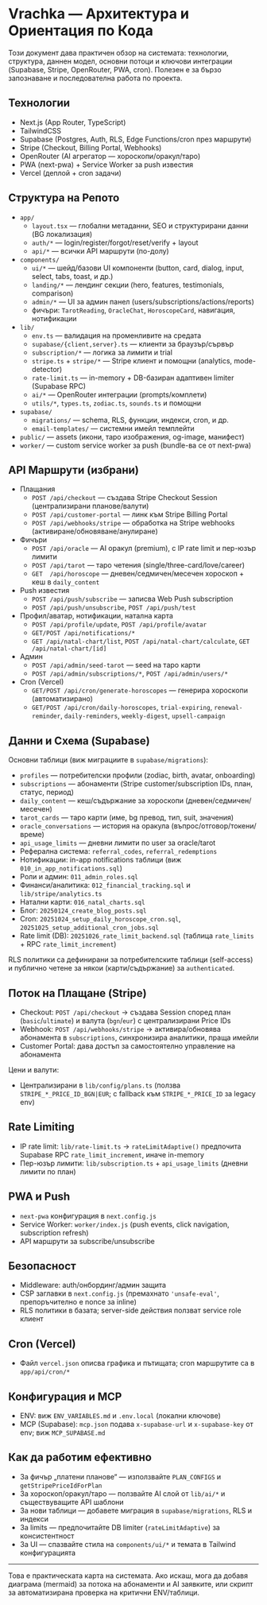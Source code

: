 # Vrachka — Архитектура и Ориентация по Кода

Този документ дава практичен обзор на системата: технологии, структура, даннен модел, основни потоци и ключови интеграции (Supabase, Stripe, OpenRouter, PWA, cron). Полезен е за бързо запознаване и последователна работа по проекта.

## Технологии
- Next.js (App Router, TypeScript)
- TailwindCSS
- Supabase (Postgres, Auth, RLS, Edge Functions/cron през маршрути)
- Stripe (Checkout, Billing Portal, Webhooks)
- OpenRouter (AI агрегатор — хороскопи/оракул/таро)
- PWA (next-pwa) + Service Worker за push известия
- Vercel (деплой + cron задачи)

## Структура на Репото
- `app/`
  - `layout.tsx` — глобални метаданни, SEO и структурирани данни (BG локализация)
  - `auth/*` — login/register/forgot/reset/verify + layout
  - `api/*` — всички API маршрути (по-долу)
- `components/`
  - `ui/*` — шейд/базови UI компоненти (button, card, dialog, input, select, tabs, toast, и др.)
  - `landing/*` — лендинг секции (hero, features, testimonials, comparison)
  - `admin/*` — UI за админ панел (users/subscriptions/actions/reports)
  - фичъри: `TarotReading`, `OracleChat`, `HoroscopeCard`, навигация, нотификации
- `lib/`
  - `env.ts` — валидация на променливите на средата
  - `supabase/{client,server}.ts` — клиенти за браузър/сървър
  - `subscription/*` — логика за лимити и trial
  - `stripe.ts` + `stripe/*` — Stripe клиент и помощни (analytics, mode-detector)
  - `rate-limit.ts` — in-memory + DB-базиран адаптивен limiter (Supabase RPC)
  - `ai/*` — OpenRouter интеграции (prompts/комплети)
  - `utils/*`, `types.ts`, `zodiac.ts`, `sounds.ts` и помощни
- `supabase/`
  - `migrations/` — schema, RLS, функции, индекси, cron, и др.
  - `email-templates/` — системни имейл темплейти
- `public/` — assets (икони, таро изображения, og-image, манифест)
- `worker/` — custom service worker за push (bundle-ва се от next-pwa)

## API Маршрути (избрани)
- Плащания
  - `POST /api/checkout` — създава Stripe Checkout Session (централизирани планове/валути)
  - `POST /api/customer-portal` — линк към Stripe Billing Portal
  - `POST /api/webhooks/stripe` — обработка на Stripe webhooks (активиране/обновяване/анулиране)
- Фичъри
  - `POST /api/oracle` — AI оракул (premium), с IP rate limit и пер-юзър лимити
  - `POST /api/tarot` — таро четения (single/three-card/love/career)
  - `GET  /api/horoscope` — дневен/седмичен/месечен хороскоп + кеш в `daily_content`
- Push известия
  - `POST /api/push/subscribe` — записва Web Push subscription
  - `POST /api/push/unsubscribe`, `POST /api/push/test`
- Профил/аватар, нотификации, натална карта
  - `POST /api/profile/update`, `POST /api/profile/avatar`
  - `GET/POST /api/notifications/*`
  - `GET /api/natal-chart/list`, `POST /api/natal-chart/calculate`, `GET /api/natal-chart/[id]`
- Админ
  - `POST /api/admin/seed-tarot` — seed на таро карти
  - `POST /api/admin/subscriptions/*`, `POST /api/admin/users/*`
- Cron (Vercel)
  - `GET/POST /api/cron/generate-horoscopes` — генерира хороскопи (автоматизирано)
  - `GET/POST /api/cron/daily-horoscopes`, `trial-expiring`, `renewal-reminder`, `daily-reminders`, `weekly-digest`, `upsell-campaign`

## Данни и Схема (Supabase)
Основни таблици (виж миграциите в `supabase/migrations`):
- `profiles` — потребителски профили (zodiac, birth, avatar, onboarding)
- `subscriptions` — абонаменти (Stripe customer/subscription IDs, план, статус, период)
- `daily_content` — кеш/съдържание за хороскопи (дневен/седмичен/месечен)
- `tarot_cards` — таро карти (име, bg превод, тип, suit, значения)
- `oracle_conversations` — история на оракула (въпрос/отговор/токени/време)
- `api_usage_limits` — дневни лимити по user за oracle/tarot
- Реферална система: `referral_codes`, `referral_redemptions`
- Нотификации: in-app notifications таблици (виж `010_in_app_notifications.sql`)
- Роли и админ: `011_admin_roles.sql`
- Финанси/аналитика: `012_financial_tracking.sql` и `lib/stripe/analytics.ts`
- Натални карти: `016_natal_charts.sql`
- Блог: `20250124_create_blog_posts.sql`
- Cron: `20251024_setup_daily_horoscope_cron.sql`, `20251025_setup_additional_cron_jobs.sql`
- Rate limit (DB): `20251026_rate_limit_backend.sql` (таблица `rate_limits` + RPC `rate_limit_increment`)

RLS политики са дефинирани за потребителските таблици (self-access) и публично четене за някои (карти/съдържание) за `authenticated`.

## Поток на Плащане (Stripe)
- Checkout: `POST /api/checkout` → създава Session според план (`basic`/`ultimate`) и валута (`bgn`/`eur`) с централизирани Price IDs
- Webhook: `POST /api/webhooks/stripe` → активира/обновява абонамента в `subscriptions`, синхронизира аналитики, праща имейли
- Customer Portal: дава достъп за самостоятелно управление на абонамента

Цени и валути:
- Централизирани в `lib/config/plans.ts` (ползва `STRIPE_*_PRICE_ID_BGN|EUR`; с fallback към `STRIPE_*_PRICE_ID` за legacy env)

## Rate Limiting
- IP rate limit: `lib/rate-limit.ts` → `rateLimitAdaptive()` предпочита Supabase RPC `rate_limit_increment`, иначе in-memory
- Пер-юзър лимити: `lib/subscription.ts` + `api_usage_limits` (дневни лимити по план)

## PWA и Push
- `next-pwa` конфигурация в `next.config.js`
- Service Worker: `worker/index.js` (push events, click navigation, subscription refresh)
- API маршрути за subscribe/unsubscribe

## Безопасност
- Middleware: auth/онбординг/админ защита
- CSP заглавки в `next.config.js` (премахнато `'unsafe-eval'`, препоръчително е nonce за inline)
- RLS политики в базата; server-side действия ползват service role клиент

## Cron (Vercel)
- Файл `vercel.json` описва графика и пътищата; cron маршрутите са в `app/api/cron/*`

## Конфигурация и MCP
- ENV: виж `ENV_VARIABLES.md` и `.env.local` (локални ключове)
- MCP (Supabase): `mcp.json` подава `x-supabase-url` и `x-supabase-key` от env; виж `MCP_SUPABASE.md`

## Как да работим ефективно
- За фичър „платени планове“ — използвайте `PLAN_CONFIGS` и `getStripePriceIdForPlan`
- За хороскоп/оракул/таро — ползвайте AI слой от `lib/ai/*` и съществуващите API шаблони
- За нови таблици — добавете миграция в `supabase/migrations`, RLS и индекси
- За limits — предпочитайте DB limiter (`rateLimitAdaptive`) за консистентност
- За UI — спазвайте стила на `components/ui/*` и темата в Tailwind конфигурацията

---

Това е практическата карта на системата. Ако искаш, мога да добавя диаграма (mermaid) за потока на абонаменти и AI заявките, или скрипт за автоматизирана проверка на критични ENV/таблици.
